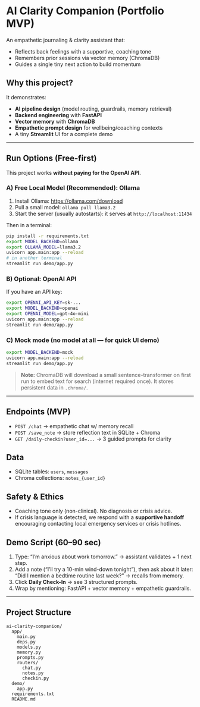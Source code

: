 # AI Clarity Companion (Portfolio MVP)

An empathetic journaling & clarity assistant that:
- Reflects back feelings with a supportive, coaching tone
- Remembers prior sessions via vector memory (ChromaDB)
- Guides a single tiny next action to build momentum

## Why this project?
It demonstrates:
- **AI pipeline design** (model routing, guardrails, memory retrieval)
- **Backend engineering** with **FastAPI**
- **Vector memory** with **ChromaDB**
- **Empathetic prompt design** for wellbeing/coaching contexts
- A tiny **Streamlit** UI for a complete demo

---

## Run Options (Free-first)
This project works **without paying for the OpenAI API**.

### A) Free Local Model (Recommended): **Ollama**
1. Install Ollama: https://ollama.com/download
2. Pull a small model: `ollama pull llama3.2`
3. Start the server (usually autostarts): it serves at `http://localhost:11434`

Then in a terminal:
```bash
pip install -r requirements.txt
export MODEL_BACKEND=ollama
export OLLAMA_MODEL=llama3.2
uvicorn app.main:app --reload
# in another terminal
streamlit run demo/app.py
```

### B) Optional: OpenAI API
If you have an API key:
```bash
export OPENAI_API_KEY=sk-...
export MODEL_BACKEND=openai
export OPENAI_MODEL=gpt-4o-mini
uvicorn app.main:app --reload
streamlit run demo/app.py
```

### C) Mock mode (no model at all — for quick UI demo)
```bash
export MODEL_BACKEND=mock
uvicorn app.main:app --reload
streamlit run demo/app.py
```

> **Note:** ChromaDB will download a small sentence-transformer on first run
> to embed text for search (internet required once). It stores persistent data in `.chroma/`.

---

## Endpoints (MVP)
- `POST /chat` → empathetic chat w/ memory recall
- `POST /save_note` → store reflection text in SQLite + Chroma
- `GET /daily-checkin?user_id=...` → 3 guided prompts for clarity

## Data
- SQLite tables: `users`, `messages`
- Chroma collections: `notes_{user_id}`

## Safety & Ethics
- Coaching tone only (non-clinical). No diagnosis or crisis advice.
- If crisis language is detected, we respond with a **supportive handoff** encouraging contacting local emergency services or crisis hotlines.

## Demo Script (60–90 sec)
1. Type: “I’m anxious about work tomorrow.” → assistant validates + 1 next step.
2. Add a note (“I’ll try a 10-min wind-down tonight”), then ask about it later:
   “Did I mention a bedtime routine last week?” → recalls from memory.
3. Click **Daily Check-In** → see 3 structured prompts.
4. Wrap by mentioning: FastAPI + vector memory + empathetic guardrails.

---

## Project Structure
```
ai-clarity-companion/
  app/
    main.py
    deps.py
    models.py
    memory.py
    prompts.py
    routers/
      chat.py
      notes.py
      checkin.py
  demo/
    app.py
  requirements.txt
  README.md
```
